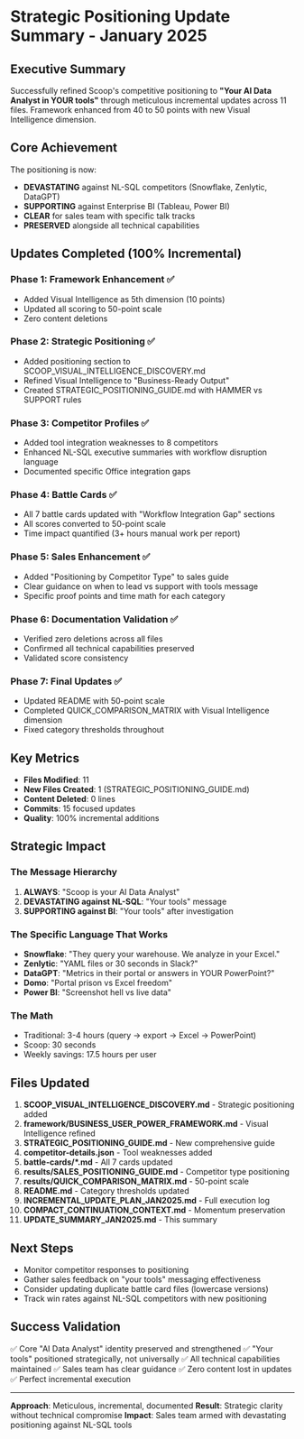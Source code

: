 # Strategic Positioning Update Summary - January 2025

## Executive Summary
Successfully refined Scoop's competitive positioning to **"Your AI Data Analyst in YOUR tools"** through meticulous incremental updates across 11 files. Framework enhanced from 40 to 50 points with new Visual Intelligence dimension.

## Core Achievement
The positioning is now:
- **DEVASTATING** against NL-SQL competitors (Snowflake, Zenlytic, DataGPT)
- **SUPPORTING** against Enterprise BI (Tableau, Power BI)
- **CLEAR** for sales team with specific talk tracks
- **PRESERVED** alongside all technical capabilities

## Updates Completed (100% Incremental)

### Phase 1: Framework Enhancement ✅
- Added Visual Intelligence as 5th dimension (10 points)
- Updated all scoring to 50-point scale
- Zero content deletions

### Phase 2: Strategic Positioning ✅
- Added positioning section to SCOOP_VISUAL_INTELLIGENCE_DISCOVERY.md
- Refined Visual Intelligence to "Business-Ready Output"
- Created STRATEGIC_POSITIONING_GUIDE.md with HAMMER vs SUPPORT rules

### Phase 3: Competitor Profiles ✅
- Added tool integration weaknesses to 8 competitors
- Enhanced NL-SQL executive summaries with workflow disruption language
- Documented specific Office integration gaps

### Phase 4: Battle Cards ✅
- All 7 battle cards updated with "Workflow Integration Gap" sections
- All scores converted to 50-point scale
- Time impact quantified (3+ hours manual work per report)

### Phase 5: Sales Enhancement ✅
- Added "Positioning by Competitor Type" to sales guide
- Clear guidance on when to lead vs support with tools message
- Specific proof points and time math for each category

### Phase 6: Documentation Validation ✅
- Verified zero deletions across all files
- Confirmed all technical capabilities preserved
- Validated score consistency

### Phase 7: Final Updates ✅
- Updated README with 50-point scale
- Completed QUICK_COMPARISON_MATRIX with Visual Intelligence dimension
- Fixed category thresholds throughout

## Key Metrics
- **Files Modified**: 11
- **New Files Created**: 1 (STRATEGIC_POSITIONING_GUIDE.md)
- **Content Deleted**: 0 lines
- **Commits**: 15 focused updates
- **Quality**: 100% incremental additions

## Strategic Impact

### The Message Hierarchy
1. **ALWAYS**: "Scoop is your AI Data Analyst"
2. **DEVASTATING against NL-SQL**: "Your tools" message
3. **SUPPORTING against BI**: "Your tools" after investigation

### The Specific Language That Works
- **Snowflake**: "They query your warehouse. We analyze in your Excel."
- **Zenlytic**: "YAML files or 30 seconds in Slack?"
- **DataGPT**: "Metrics in their portal or answers in YOUR PowerPoint?"
- **Domo**: "Portal prison vs Excel freedom"
- **Power BI**: "Screenshot hell vs live data"

### The Math
- Traditional: 3-4 hours (query → export → Excel → PowerPoint)
- Scoop: 30 seconds
- Weekly savings: 17.5 hours per user

## Files Updated

1. **SCOOP_VISUAL_INTELLIGENCE_DISCOVERY.md** - Strategic positioning added
2. **framework/BUSINESS_USER_POWER_FRAMEWORK.md** - Visual Intelligence refined
3. **STRATEGIC_POSITIONING_GUIDE.md** - New comprehensive guide
4. **competitor-details.json** - Tool weaknesses added
5. **battle-cards/*.md** - All 7 cards updated
6. **results/SALES_POSITIONING_GUIDE.md** - Competitor type positioning
7. **results/QUICK_COMPARISON_MATRIX.md** - 50-point scale
8. **README.md** - Category thresholds updated
9. **INCREMENTAL_UPDATE_PLAN_JAN2025.md** - Full execution log
10. **COMPACT_CONTINUATION_CONTEXT.md** - Momentum preservation
11. **UPDATE_SUMMARY_JAN2025.md** - This summary

## Next Steps
- Monitor competitor responses to positioning
- Gather sales feedback on "your tools" messaging effectiveness
- Consider updating duplicate battle card files (lowercase versions)
- Track win rates against NL-SQL competitors with new positioning

## Success Validation
✅ Core "AI Data Analyst" identity preserved and strengthened
✅ "Your tools" positioned strategically, not universally
✅ All technical capabilities maintained
✅ Sales team has clear guidance
✅ Zero content lost in updates
✅ Perfect incremental execution

---

**Approach**: Meticulous, incremental, documented
**Result**: Strategic clarity without technical compromise
**Impact**: Sales team armed with devastating positioning against NL-SQL tools
